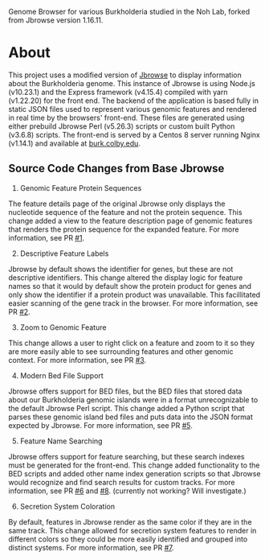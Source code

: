 Genome Browser for various Burkholderia studied in the Noh Lab, forked from Jbrowse version 1.16.11. 

# About

This project uses a modified version of [Jbrowse](https://github.com/GMOD/jbrowse) to display information about the Burkholderia genome. This instance of Jbrowse 
is using Node.js (v10.23.1) and the Express framework (v4.15.4) compiled with yarn (v1.22.20) for the front end. The backend of 
the application is based fully in static JSON files used to represent various genomic features and rendered in real time by the
browsers' front-end. These files are generated using either prebuild Jbrowse Perl (v5.26.3) scripts or custom built Python (v3.6.8) 
scripts. The front-end is served by a Centos 8 server running Nginx (v1.14.1) and available at [burk.colby.edu](burk.colby.edu).

## Source Code Changes from Base Jbrowse 

1. Genomic Feature Protein Sequences

The feature details page of the original Jbrowse only displays the nucleotide sequence of the feature and not the protein sequence. This change
added a view to the feature description page of genomic features that renders the protein sequence for the expanded feature. For more information, see PR [#1](https://github.com/noh-lab/burk-browser/pull/1).

2. Descriptive Feature Labels

Jbrowse by default shows the identifier for genes, but these are not descriptive identifiers. This change altered the display logic for feature names
so that it would by default show the protein product for genes and only show the identifier if a protein product was unavailable. This facillitated 
easier scanning of the gene track in the browser. For more information, see PR [#2](https://github.com/noh-lab/burk-browser/pull/2).

3. Zoom to Genomic Feature

This change allows a user to right click on a feature and zoom to it so they are more easily able to see surrounding features and other genomic context.
For more information, see PR [#3](https://github.com/noh-lab/burk-browser/pull/3).

4. Modern Bed File Support

Jbrowse offers support for BED files, but the BED files that stored data about our Burkholderia genomic islands were in a format unrecognizable to the
default Jbrowse Perl script. This change added a Python script that parses these genomic island bed files and puts data into the JSON format expected
by Jbrowse. For more information, see PR [#5](https://github.com/noh-lab/burk-browser/pull/5).

5. Feature Name Searching

Jbrowse offers support for feature searching, but these search indexes must be generated for the front-end. This change added functionality to the BED
scripts and added other name index generation scripts so that Jbrowse would recognize and find search results for custom tracks. For more information,
see PR [#6](https://github.com/noh-lab/burk-browser/pull/6) and [#8](https://github.com/noh-lab/burk-browser/pull/8). (currently not working? Will investigate.)

6. Secretion System Coloration

By default, features in Jbrowse render as the same color if they are in the same track. This change allowed for secretion system features to render in 
different colors so they could be more easily identified and grouped into distinct systems. For more information, see PR [#7](https://github.com/noh-lab/burk-browser/pull/7).
